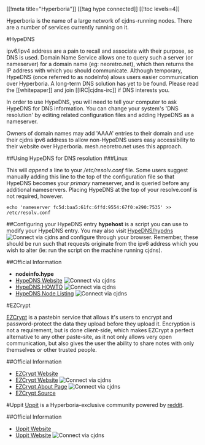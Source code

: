 [[!meta title="Hyperboria"]]
[[!tag hype connected]]
[[!toc levels=4]]

Hyperboria is the name of a large network of cjdns-running nodes.  There are a number of services currently running on it.


#HypeDNS

ipv6/ipv4 address are a pain to recall and associate with their purpose, so DNS is used.  Domain Name Service allows one to query such a server (or nameserver) for a domain name (eg: neoretro.net), which then returns the IP address with which you should communicate.  Although temporary, HypeDNS (once referred to as nodeInfo) alows users easier communication over Hyperboria.  A long-term DNS solution has yet to be found.  Please read the [[whitepaper]] and join [[IRC|cjdns-irc]] if DNS interests you.

In order to use HypeDNS, you will need to tell your computer to ask HypeDNS for DNS information. You can change your system's 'DNS resolution' by editing related configuration files and adding HypeDNS as a nameserver.

Owners of domain names may add 'AAAA' entries to their domain and use their cjdns ipv6 address to allow non-HypeDNS users easy accessibility to their website over Hyperboria.  mesh.neoretro.net uses this approach.

##Using HypeDNS for DNS resolution
###Linux

This will *append* a line to your */etc/resolv.conf* file. Some users suggest manually adding this line to the top of the configuration file so that HypeDNS becomes your *primary* nameserver, and is queried before any additional nameservers.  Placing HypeDNS at the top of your resolve.conf is not required, however.

    echo 'nameserver fc5d:baa5:61fc:6ffd:9554:67f0:e290:7535' >> /etc/resolv.conf


##Configuring your HypeDNS entry
**hypehost** is a script you can use to modify your HypeDNS entry.  You may also visit [HypeDNS/hypdns](http://[fc5d:baa5:61fc:6ffd:9554:67f0:e290:7535]/hypedns) ![Connect via cjdns](/cjdns-wiki/media/cjdns_icon_16.png) and configure through your browser. Remember, these should be run such that requests originate from the ipv6 address which you wish to alter (ie: run the script on the machine running cjdns).



##Official Information

* **nodeinfo.hype**
* [HypeDNS Website](http://[fc5d:baa5:61fc:6ffd:9554:67f0:e290:7535]) ![Connect via cjdns](/cjdns-wiki/media/cjdns_icon_16.png)
* [HypeDNS HOWTO](http://[fc5d:baa5:61fc:6ffd:9554:67f0:e290:7535]/hypedns) ![Connect via cjdns](/cjdns-wiki/media/cjdns_icon_16.png)
* [HypeDNS Node Listing](http://[fc5d:baa5:61fc:6ffd:9554:67f0:e290:7535]/nodes/list/) ![Connect via cjdns](/cjdns-wiki/media/cjdns_icon_16.png)


#EZCrypt

[EZCrypt](https://ezcrypt.it) is a pastebin service that allows it's users to encrypt and password-protect the data they upload before they upload it.  Encryption is not a requirement, but is done client-side, which makes EZCrypt a perfect alternative to any other paste-site, as it not only allows very open communication, but also gives the user the ability to share notes with only themselves or other trusted people.

##Official Information

* [EZCrypt Website](https://ezcrypt.it)
* [EZCrypt Website](http://[fc1a:8bc5:4fa2:7dd1:2a6d:5aa8:7639:eb7c]) ![Connect via cjdns](/cjdns-wiki/media/cjdns_icon_16.png)
* [EZCrypt About Page](http://[fc1a:8bc5:4fa2:7dd1:2a6d:5aa8:7639:eb7c]/about) ![Connect via cjdns](/cjdns-wiki/media/cjdns_icon_16.png)
* [EZCrypt Source](https://github.com/novaking/ezcrypt)


#Uppit
[Uppit](https://uppit.us) is a Hyperboria-exclusive community powered by [reddit](https://github.com/reddit/reddit/wiki).

##Official Information

* [Uppit Website](http://uppit.us)
* [Uppit Website](http://[fc3a:956e:4b69:1c1e:5ebc:11a5:3e71:3e7e]) ![Connect via cjdns](/cjdns-wiki/media/cjdns_icon_16.png)
